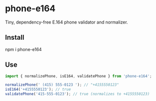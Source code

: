 # phone-e164

Tiny, dependency-free E.164 phone validator and normalizer.

## Install
npm i phone-e164

## Use
```ts
import { normalizePhone, isE164, validatePhone } from 'phone-e164';

normalizePhone(' (415) 555-0123 '); // "+4155550123"
isE164('+4155550123'); // true
validatePhone('415-555-0123'); // true (normalizes to +4155550123)
